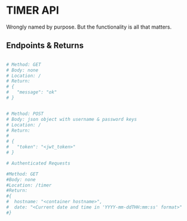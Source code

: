 # TIMER API

Wrongly named by purpose. But the functionality is all that matters.

## Endpoints & Returns

```sh

# Method: GET
# Body: none
# Location: /
# Return:
# {
#   "message": "ok"
# }


# Method: POST
# Body: json object with username & password keys
# Location: /
# Return:
#
# {
#   "token": "<jwt_token>"
# }

# Authenticated Requests

#Method: GET
#Body: none
#Location: /timer
#Return:
#{
#  hostname: "<container hostname>",
#  date: "<Current date and time in 'YYYY-mm-ddTHH:mm:ss' format>"
#}
```
